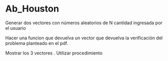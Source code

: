 # Ab_Houston
Generar dos vectores  con  números aleatorios de N cantidad ingresada por el usuario

Hacer una funcion que devuelva un vector que devuelva la verificación del problema planteado en el pdf.

Mostrar los 3 vectores . Utilizar procedimiento
